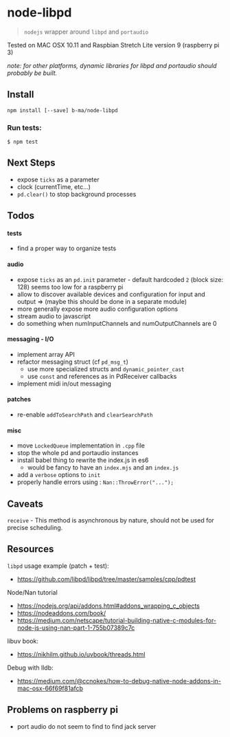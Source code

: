 # node-libpd

> `nodejs` wrapper around `libpd` and `portaudio`

Tested on MAC OSX 10.11 and Raspbian Stretch Lite version 9 (raspberry pi 3)

_note: for other platforms, dynamic libraries for libpd and portaudio should probably be built._

## Install

```
npm install [--save] b-ma/node-libpd
```

### Run tests:

```
$ npm test
```

## Next Steps

- expose `ticks` as a parameter
- clock (currentTime, etc...)
- `pd.clear()` to stop background processes

## Todos

#### tests

- find a proper way to organize tests

#### audio

- expose `ticks` as an `pd.init` parameter - default hardcoded `2` (block size: 128) seems too low for a raspberry pi
- allow to discover available devices and configuration for input and output 
  => (maybe this should be done in a separate module)
- more generally expose more audio configuration options
- stream audio to javascript
- do something when numInputChannels and numOutputChannels are 0

#### messaging - I/O

- implement array API
- refactor messaging struct (cf `pd_msg_t`)
  + use more specialized structs and `dynamic_pointer_cast`
  + use `const` and references as in PdReceiver callbacks
- implement midi in/out messaging

#### patches

- re-enable `addToSearchPath` and `clearSearchPath`

#### misc

- move `LockedQueue` implementation in `.cpp` file
- stop the whole pd and portaudio instances
- install babel thing to rewrite the index.js in es6
  + would be fancy to have an `index.mjs` and an `index.js`
- add a `verbose` options to `init`
- properly handle errors using : `Nan::ThrowError("...");`

## Caveats

`receive` - This method is asynchronous by nature, should not be used for precise scheduling.

## Resources

`libpd` usage example (patch + test): 
- https://github.com/libpd/libpd/tree/master/samples/cpp/pdtest  

Node/Nan tutorial
- https://nodejs.org/api/addons.html#addons_wrapping_c_objects  
- https://nodeaddons.com/book/  
- https://medium.com/netscape/tutorial-building-native-c-modules-for-node-js-using-nan-part-1-755b07389c7c  

libuv book: 
- https://nikhilm.github.io/uvbook/threads.html

Debug with lldb: 
- https://medium.com/@ccnokes/how-to-debug-native-node-addons-in-mac-osx-66f69f81afcb



## Problems on raspberry pi

- port audio do not seem to find to find jack server


